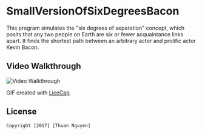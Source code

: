 # SmallVersionOfSixDegreesBacon
This program simulates the "six degrees of separation" concept, which posits that any two people on Earth are 
six or fewer acquaintance links apart. It finds the shortest path between an arbitrary actor and prolific actor Kevin Bacon.
## Video Walkthrough 
<img src='https://github.com/ThuanNguyen3295/SmallVersionOfSixDegreesBacon/blob/master/SixDegreeofBacon.gif' title='Video Walkthrough' width='' alt='Video Walkthrough' />

GIF created with [LiceCap](http://www.cockos.com/licecap/).
## License

    Copyright [2017] [Thuan Nguyen]
